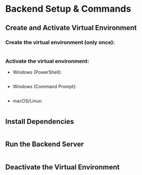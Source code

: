 # Backend Setup & Commands

## Create and Activate Virtual Environment

### Create the virtual environment (only once):

```python -m venv venv

```

### Activate the virtual environment:

- Windows (PowerShell):

```.\venv\Scripts\Activate.ps1

```

- Windows (Command Prompt):

```.\venv\Scripts\activate.bat

```

- macOS/Linux:

```source venv/bin/activate

```

## Install Dependencies

```pip install flask flask-cors

```

## Run the Backend Server

```python app.py

```

## Deactivate the Virtual Environment

```deactivate

```
